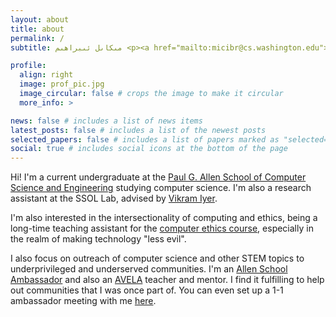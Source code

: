 ```yaml
---
layout: about
title: about
permalink: /
subtitle: مىكاىل ئىبراھىم <p><a href="mailto:micibr@cs.washington.edu">micibr (at) cs (dot) washington (dot) edu</a></p>

profile:
  align: right
  image: prof_pic.jpg
  image_circular: false # crops the image to make it circular
  more_info: >

news: false # includes a list of news items
latest_posts: false # includes a list of the newest posts
selected_papers: false # includes a list of papers marked as "selected={true}"
social: true # includes social icons at the bottom of the page
---
```


Hi! I'm a current undergraduate at the [Paul G. Allen School of Computer Science and Engineering](https://www.cs.washington.edu) studying computer science. I'm also a research assistant at the SSOL Lab, advised by [Vikram Iyer](https://homes.cs.washington.edu/~vsiyer/).

I'm also interested in the intersectionality of computing and ethics, being a long-time teaching assistant for the [computer ethics course](https://courses.cs.washington.edu/courses/cse480/), especially in the realm of making technology "less evil".

I also focus on outreach of computer science and other STEM topics to underprivileged and underserved communities. I'm an [Allen School Ambassador](https://www.cs.washington.edu/outreach/ambassador) and also an [AVELA](http://students.washington.edu/avelauw/index.html) teacher and mentor. I find it fulfilling to help out communities that I was once part of. You can even set up a 1-1 ambassador meeting with me [here](https://app.acuityscheduling.com/schedule/f5f42c11/appointment/20061746?appointmentTypeIds%5B%5D=20061746).





<!--
Put your address / P.O. box / other info right below your picture. You can also disable any of these elements by editing `profile` property of the YAML header of your `_pages/about.md`. Edit `_bibliography/papers.bib` and Jekyll will render your [publications page](/al-folio/publications/) automatically.

Link to your social media connections, too. This theme is set up to use [Font Awesome icons](https://fontawesome.com/) and [Academicons](https://jpswalsh.github.io/academicons/), like the ones below. Add your Facebook, Twitter, LinkedIn, Google Scholar, or just disable all of them.
-->

